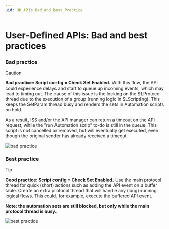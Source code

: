 ```yaml
---
uid: UD_APIs_Bad_and_Best_Practice
---
```


# User-Defined APIs: Bad and best practices

### Bad practice

> [!CAUTION]
> **Bad practice: Script config = Check Set Enabled.**
> With this flow, the API could experience delays and start to queue up incoming events, which may lead to timing out.
> The cause of this issue is the locking on the SLProtocol thread due to the execution of a group (running logic in SLScripting). This keeps the SetParam thread busy and renders the sets in Automation scripts on hold.
>
> As a result, ISS and/or the API manager can return a timeout on the API request, while the "run Automation scrip" to-do is still in the queue. This script is not cancelled or removed, but will eventually get executed, even though the original sender has already received a timeout.

![bad practice](~/user-guide/images/UserDefinedAPI-Internal_flow1.png)

### Best practice

> [!TIP]
> **Good practice: Script config = Check Set Enabled.**
> Use the main protocol thread for quick (short) actions such as adding the API event on a buffer table.
> Create an extra protocol thread that will handle any (long) running logical flows. This could, for example, execute the buffered API event.
>
> **Note: the automation sets are still blocked, but only while the main protocol thread is busy.**

![best practice](~/user-guide/images/UserDefinedAPI-Internal_flow2.png)
